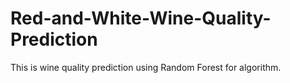# Red-and-White-Wine-Quality-Prediction
This is wine quality prediction using Random Forest for algorithm.
